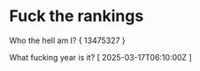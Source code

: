 # Fuck the rankings

Who the hell am I?
{ 13475327 }

What fucking year is it?
[ 2025-03-17T06:10:00Z ]
